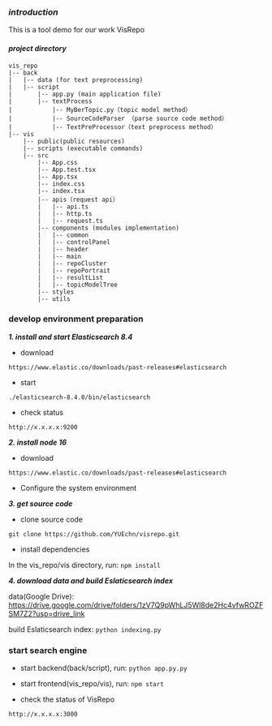 ### ***introduction***
This is a tool demo for our work VisRepo

#### ***project directory***
```
vis_repo
|-- back
|   |-- data (for text preprocessing)
|   |-- script
|       |-- app.py (main application file)
|       |-- textProcess 
|           |-- MyBerTopic.py（topic model method）
|           |-- SourceCodeParser （parse source code method）
|           |-- TextPreProcessor（text preprocess method）
|-- vis
    |-- public(public resources)
    |-- scripts (executable commands)
    |-- src 
        |-- App.css
        |-- App.test.tsx
        |-- App.tsx
        |-- index.css
        |-- index.tsx
        |-- apis（request api）
        |   |-- api.ts
        |   |-- http.ts
        |   |-- request.ts
        |-- components (modules implementation)
        |   |-- common
        |   |-- controlPanel
        |   |-- header
        |   |-- main
        |   |-- repoCluster
        |   |-- repoPortrait
        |   |-- resultList
        |   |-- topicModelTree
        |-- styles
        |-- utils
```
### develop environment preparation
***1. install and start Elasticsearch 8.4***

- download

`https://www.elastic.co/downloads/past-releases#elasticsearch`

- start

`./elasticsearch-8.4.0/bin/elasticsearch`

- check status

`http://x.x.x.x:9200`

***2. install node 16***

- download

`https://www.elastic.co/downloads/past-releases#elasticsearch`

- Configure the system environment

***3. get source code***

- clone source code

`git clone https://github.com/YUEchn/visrepo.git`

- install dependencies

In the vis_repo/vis directory, run: `npm install`

***4. download data and build Eslaticsearch index***

data(Google Drive): https://drive.google.com/drive/folders/1zV7Q9pWhLJ5Wl8de2Hc4vfwROZFSM7Z2?usp=drive_link

build Eslaticsearch index: `python indexing.py`

### start search engine

- start backend(back/script), run: `python app.py.py`

- start frontend(vis_repo/vis), run: `npm start`

- check the status of VisRepo

`http://x.x.x.x:3000`
